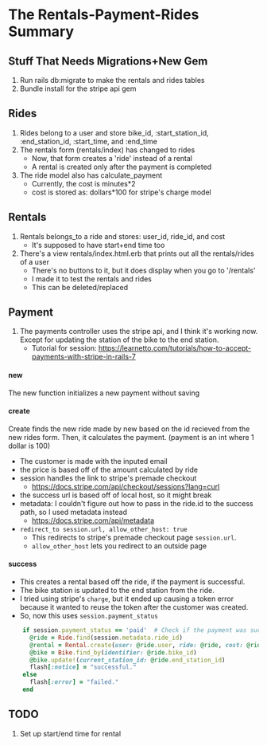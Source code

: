 # The Rentals-Payment-Rides Summary
## Stuff That Needs Migrations+New Gem
1. Run rails db:migrate to make the rentals and rides tables
2. Bundle install for the stripe api gem

## Rides
1. Rides belong to a user and store bike_id, :start_station_id, :end_station_id, :start_time, and :end_time
2. The rentals form (rentals/index) has changed to rides
    - Now, that form creates a 'ride' instead of a rental
    - A rental is created only after the payment is completed
3. The ride model also has calculate_payment
    - Currently, the cost is minutes*2
    - cost is stored as: dollars*100 for stripe's charge model


## Rentals
1. Rentals belongs_to a ride and stores: user_id, ride_id, and cost
    - It's supposed to have start+end time too
2. There's a view rentals/index.html.erb that prints out all the rentals/rides of a user
    - There's no buttons to it, but it does display when you go to '/rentals'
    - I made it to test the rentals and rides
    - This can be deleted/replaced

## Payment
1. The payments controller uses the stripe api, and I think it's working now. Except for updating the station of the bike to the end station.
    - Tutorial for session: https://learnetto.com/tutorials/how-to-accept-payments-with-stripe-in-rails-7 

#### new
The new function initializes a new payment without saving
#### create
Create finds the new ride made by new based on the id recieved from the new rides form. 
Then, it calculates the payment. (payment is an int where 1 dollar is 100)
- The customer is made with the inputed email
- the price is based off of the amount calculated by ride
- session handles the link to stripe's premade checkout
    - https://docs.stripe.com/api/checkout/sessions?lang=curl
- the success url is based off of local host, so it might break
- metadata: I couldn't figure out how to pass in the ride.id to the success path, so I used metadata instead
    - https://docs.stripe.com/api/metadata
- `redirect_to session.url, allow_other_host: true` 
    - This redirects to stripe's premade checkout page `session.url`. 
    - `allow_other_host` lets you redirect to an outside page
#### success
- This creates a rental based off the ride, if the payment is successful. 
- The bike station is updated to the end station from the ride. 
- I tried using stripe's `charge`, but it ended up causing a token error because it wanted to reuse the token after the customer was created.
- So, now this uses `session.payment_status`

```ruby
    if session.payment_status == 'paid'  # Check if the payment was successful
      @ride = Ride.find(session.metadata.ride_id)
      @rental = Rental.create(user: @ride.user, ride: @ride, cost: @ride.calculate_payment)
      @bike = Bike.find_by(identifier: @ride.bike_id)
      @bike.update!(current_station_id: @ride.end_station_id)
      flash[:notice] = "successful."
    else
      flash[:error] = "failed."
    end
```
## TODO
1. Set up start/end time for rental

